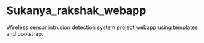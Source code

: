 # Sukanya_rakshak_webapp
Wireless sensor intrusion detection system project webapp using templates and bootstrap.

